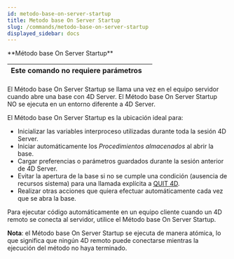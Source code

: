 ```yaml
---
id: metodo-base-on-server-startup
title: Metodo base On Server Startup
slug: /commands/metodo-base-on-server-startup
displayed_sidebar: docs
---
```


<!--REF #_command_.Metodo base On Server Startup.Syntax-->**Método base On Server Startup**<!-- END REF-->
<!--REF #_command_.Metodo base On Server Startup.Params-->
| Este comando no requiere parámetros |  |
| --- | --- |

<!-- END REF-->

#### 

<!--REF #_command_.Metodo base On Server Startup.Summary-->El Método base On Server Startup se llama una vez en el equipo servidor cuando abre una base con 4D Server.<!-- END REF--> El Método base On Server Startup NO se ejecuta en un entorno diferente a 4D Server.

El Método base On Server Startup es la ubicación ideal para:

* Inicializar las variables interproceso utilizadas durante toda la sesión 4D Server.
* Iniciar automáticamente los *Procedimientos almacenados* al abrir la base.
* Cargar preferencias o parámetros guardados durante la sesión anterior de 4D Server.
* Evitar la apertura de la base si no se cumple una condición (ausencia de recursos sistema) para una llamada explícita a [QUIT 4D](quit-4d.md).
* Realizar otras acciones que quiera efectuar automáticamente cada vez que se abra la base.

Para ejecutar código automáticamente en un equipo cliente cuando un 4D remoto se conecta al servidor, utilice el Método base On Server Startup.

**Nota**: el Método base On Server Startup se ejecuta de manera atómica, lo que significa que ningún 4D remoto puede conectarse mientras la ejecución del método no haya terminado.
